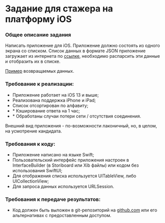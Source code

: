 # Задание для стажера на платформу iOS

### Общее описание задания
Написать приложение для iOS. Приложение должно состоять из одного экрана со списком. Список данных в формате JSON приложение загружает из интернета по [ссылке](https://run.mocky.io/v3/1d1cb4ec-73db-4762-8c4b-0b8aa3cecd4c), необходимо распарсить эти данные и отобразить их в списке. 

[Пример](https://github.com/avito-tech/ios-trainee-problem-2021/blob/main/response_example.json) возвращаемых данных.

### Требование к реализации:
- Приложение работает на iOS 13 и выше;
- Реализована поддержка iPhone и iPad;
- Список отсортирован по алфавиту;
- \* Кэширование ответа на 1 час;
- \* Обработаны случаи потери сети / отсутствия соединения.

Внешний вид приложения - по-возможности лаконичный, но, в целом, на усмотрение кандидата.

### Требования к коду:
 - Приложение написано на языке Swift;
 - Пользовательский интерфейс приложения настроен в InterfaceBuilder (в Storiboard или Xib файлы) или кодом без использования SwiftUI;
 - Для отображения списка используется UITableView, либо UICollectionView;
 - Для запроса данных используется URLSession.

### Требования к передаче результатов:
- Код должен быть выложен в git-репозиторий на [github.com](http://github.com/) или его альтернативах с предоставленным доступом.
